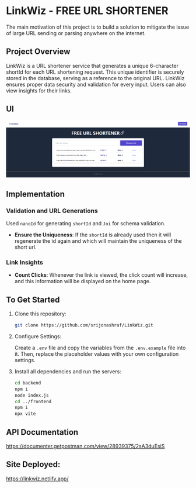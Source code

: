 # LinkWiz - FREE URL SHORTENER

The main motivation of this project is to build a solution to mitigate the issue of large URL sending or parsing anywhere on the internet.

## Project Overview

LinkWiz is a URL shortener service that generates a unique 6-character shortId for each URL shortening request. This unique identifier is securely stored in the database, serving as a reference to the original URL. LinkWiz ensures proper data security and validation for every input. Users can also view insights for their links.

## UI
![LinkWiz](./ui-design.png)

## Implementation

### Validation and URL Generations 

Used `nanoId` for generating `shortId` and `Joi` for schema validation.

- **Ensure the Uniqueness**:
  If the  `shortId` is already used then it will regenerate the id again and which will maintain the uniqueness of the short url.

### Link Insights

- **Count Clicks**:
  Whenever the link is viewed, the click count will increase, and this information will be displayed on the home page.



## To Get Started

1. Clone this repository:

   ```bash
   git clone https://github.com/srijonashraf/LinkWiz.git
   ```

2. Configure Settings: 

   Create a `.env` file and copy the variables from the `.env.example` file into it. Then, replace the placeholder values with your own configuration settings.


3. Install all dependencies and run the servers:

   ```bash
   cd backend
   npm i
   node index.js
   cd ../frontend
   npm i
   npx vite
   ```


## API Documentation

https://documenter.getpostman.com/view/28939375/2sA3duEsiS

## Site Deployed:

https://linkwiz.netlify.app/
